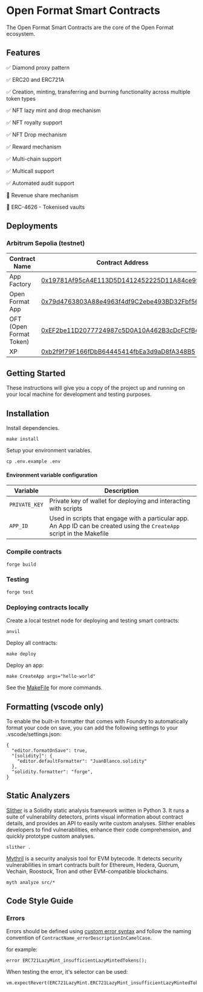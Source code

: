 # Open Format Smart Contracts

The Open Format Smart Contracts are the core of the Open Format ecosystem.

## Features

✅ Diamond proxy pattern

✅ ERC20 and ERC721A

✅ Creation, minting, transferring and burning functionality across multiple token types

✅ NFT lazy mint and drop mechanism

✅ NFT royalty support

✅ NFT Drop mechanism

✅ Reward mechanism

✅ Multi-chain support

✅ Multicall support

✅ Automated audit support

🔨 Revenue share mechanism

🔨 ERC-4626 - Tokenised vaults

## Deployments
### Arbitrum Sepolia (testnet)
| Contract Name           | Contract Address                                                                                                             | Contract Type |
| ----------------------- | ---------------------------------------------------------------------------------------------------------------------------- | ------------- |
| App Factory             | [0x19781Af95cA4E113D5D1412452225D11A84ce992](https://sepolia.arbiscan.io/address/0x19781Af95cA4E113D5D1412452225D11A84ce992) | AppFactory    |
| Open Format App         | [0x79d4763803A88e4963f4df9C2ebe493BD32Fbf56](https://sepolia.arbiscan.io/address/0x79d4763803A88e4963f4df9C2ebe493BD32Fbf56) | App           |
| OFT (Open Format Token) | [0xEF2be11D2077724987c5D0A10A462B3cDcFCfB4d](https://sepolia.arbiscan.io/address/0xEF2be11D2077724987c5D0A10A462B3cDcFCfB4d) | ERC20Base     |
| XP                      | [0xb2f9f79F166fDbB64445414fbEa3d9aD8fA348B5](https://sepolia.arbiscan.io/address/0xb2f9f79f166fdbb64445414fbea3d9ad8fa348b5) | ERC20Base     |


## Getting Started

These instructions will give you a copy of the project up and running on your local machine for development and testing purposes.

## Installation

Install dependencies.

```
make install
```

Setup your environment variables.

```
cp .env.example .env
```

#### Environment variable configuration

| Variable      | Description                                                                                                              |
| ------------- | ------------------------------------------------------------------------------------------------------------------------ |
| `PRIVATE_KEY` | Private key of wallet for deploying and interacting with scripts                                                         |
| `APP_ID`      | Used in scripts that engage with a particular app. An App ID can be created using the `CreateApp` script in the Makefile |

### Compile contracts

```
forge build
```

### Testing

```
forge test
```

### Deploying contracts locally

Create a local testnet node for deploying and testing smart contracts:

```
anvil
```

Deploy all contracts:

```
make deploy
```

Deploy an app:

```
make CreateApp args="hello-world"
```

See the [MakeFile](Makefile) for more commands.

## Formatting (vscode only)

To enable the built-in formatter that comes with Foundry to automatically format your code on save, you can add the following settings to your .vscode/settings.json:

```
{
  "editor.formatOnSave": true,
  "[solidity]": {
    "editor.defaultFormatter": "JuanBlanco.solidity"
  },
  "solidity.formatter": "forge",
}
```

## Static Analyzers

[Slither](https://github.com/crytic/slither) is a Solidity static analysis framework written in Python 3. It runs a suite of vulnerability detectors, prints visual information about contract details, and provides an API to easily write custom analyses. Slither enables developers to find vulnerabilities, enhance their code comprehension, and quickly prototype custom analyses.

```
slither .
```

[Mythril](https://github.com/ConsenSys/mythril) is a security analysis tool for EVM bytecode. It detects security vulnerabilities in smart contracts built for Ethereum, Hedera, Quorum, Vechain, Roostock, Tron and other EVM-compatible blockchains.

```
myth analyze src/*
```

## Code Style Guide

### Errors

Errors should be defined using [custom error syntax](https://blog.soliditylang.org/2021/04/21/custom-errors/) and follow the naming convention of `ContractName_errorDescriptionInCamelCase`.

for example:

```solidity
error ERC721LazyMint_insufficientLazyMintedTokens();
```

When testing the error, it's selector can be used:

```solidity
vm.expectRevert(ERC721LazyMint.ERC721LazyMint_insufficientLazyMintedTokens.selector);
```
